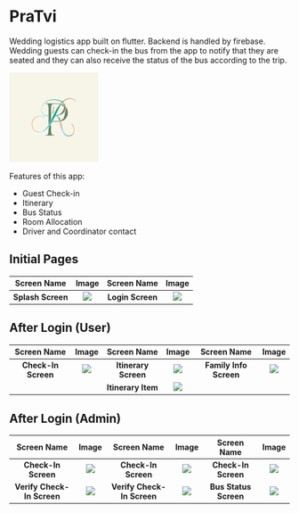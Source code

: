 # PraTvi

Wedding logistics app built on flutter. Backend is handled by firebase. Wedding guests can check-in the bus from the app to notify that they are seated and they can also receive the status of the bus according to the trip.

![Logo](./assets/images/pratvi_logo.png)

Features of this app:
- Guest Check-in
- Itinerary
- Bus Status
- Room Allocation
- Driver and Coordinator contact

## Initial Pages
|    Screen Name    |                                                        Image                                                        |   Screen Name    |                                                        Image                                                        |
|:-----------------:|:-------------------------------------------------------------------------------------------------------------------:|:----------------:|:-------------------------------------------------------------------------------------------------------------------:|
| **Splash Screen** | <img src="https://github.com/shivali1203/PRATVI/blob/master/screenshots/android/screenshot2.jpg?raw=true" width=200/> | **Login Screen** | <img src="https://github.com/shivali1203/PRATVI/blob/master/screenshots/android/screenshot6.jpg?raw=true" width=200/> |

## After Login (User)
|     Screen Name     |                                                        Image                                                        |     Screen Name      |                                                        Image                                                        |      Screen Name       |                                                        Image                                                        |
|:-------------------:|:-------------------------------------------------------------------------------------------------------------------:|:--------------------:|:-------------------------------------------------------------------------------------------------------------------:|:----------------------:|:-------------------------------------------------------------------------------------------------------------------:|
| **Check-In Screen** | <img src="https://github.com/shivali1203/PRATVI/blob/master/screenshots/android/screenshot3.jpg?raw=true" width=200/> | **Itinerary Screen** | <img src="https://github.com/shivali1203/PRATVI/blob/master/screenshots/android/screenshot4.jpg?raw=true" width=200/> | **Family Info Screen** | <img src="https://github.com/shivali1203/PRATVI/blob/master/screenshots/android/screenshot5.jpg?raw=true" width=200/> |
|                     |                                                                                                                     |  **Itinerary Item**  | <img src="https://github.com/shivali1203/PRATVI/blob/master/screenshots/android/screenshot1.gif?raw=true" width=200/> |                        |                                                                                                                     |

## After Login (Admin)
|        Screen Name         |                                                        Image                                                         |        Screen Name         |                                                        Image                                                         |      Screen Name      |                                                        Image                                                         |
|:--------------------------:|:--------------------------------------------------------------------------------------------------------------------:|:--------------------------:|:--------------------------------------------------------------------------------------------------------------------:|:---------------------:|:--------------------------------------------------------------------------------------------------------------------:|
|    **Check-In Screen**     | <img src="https://github.com/shivali1203/PRATVI/blob/master/screenshots/android/screenshot9.jpg?raw=true" width=200/>  |    **Check-In Screen**     | <img src="https://github.com/shivali1203/PRATVI/blob/master/screenshots/android/screenshot10.jpg?raw=true" width=200/> |  **Check-In Screen**  | <img src="https://github.com/shivali1203/PRATVI/blob/master/screenshots/android/screenshot11.jpg?raw=true" width=200/> |
| **Verify Check-In Screen** | <img src="https://github.com/shivali1203/PRATVI/blob/master/screenshots/android/screenshot12.jpg?raw=true" width=200/> | **Verify Check-In Screen** | <img src="https://github.com/shivali1203/PRATVI/blob/master/screenshots/android/screenshot7.jpg?raw=true" width=200/>  | **Bus Status Screen** | <img src="https://github.com/shivali1203/PRATVI/blob/master/screenshots/android/screenshot8.jpg?raw=true" width=200/>  |

